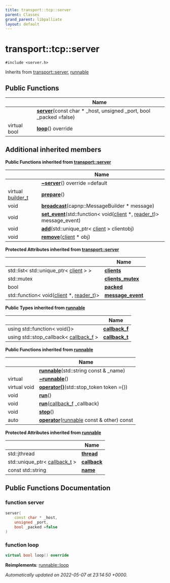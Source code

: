 ```yaml
---
title: transport::tcp::server
parent: Classes
grand_parent: libpalliate
layout: default
---
```


# transport::tcp::server






`#include <server.h>`

Inherits from [transport::server](/libpalliate/generated/Classes/classtransport_1_1server), [runnable](/libpalliate/generated/Classes/classrunnable)

## Public Functions

|                | Name           |
| -------------- | -------------- |
| | **[server](/libpalliate/generated/Classes/classtransport_1_1tcp_1_1server#function-server)**(const char * _host, unsigned _port, bool _packed =false) |
| virtual bool | **[loop](/libpalliate/generated/Classes/classtransport_1_1tcp_1_1server#function-loop)**() override |

## Additional inherited members

**Public Functions inherited from [transport::server](/libpalliate/generated/Classes/classtransport_1_1server)**

|                | Name           |
| -------------- | -------------- |
| | **[~server](/libpalliate/generated/Classes/classtransport_1_1server#function-~server)**() override =default |
| virtual [builder_t](/libpalliate/generated/Namespaces/namespacetransport#using-builder-t) | **[prepare](/libpalliate/generated/Classes/classtransport_1_1server#function-prepare)**() |
| void | **[broadcast](/libpalliate/generated/Classes/classtransport_1_1server#function-broadcast)**(capnp::MessageBuilder * message) |
| void | **[set_event](/libpalliate/generated/Classes/classtransport_1_1server#function-set-event)**(std::function< void([client](/libpalliate/generated/Classes/classtransport_1_1client) *, [reader_t](/libpalliate/generated/Namespaces/namespacetransport#using-reader-t))> message_event) |
| void | **[add](/libpalliate/generated/Classes/classtransport_1_1server#function-add)**(std::unique_ptr< [client](/libpalliate/generated/Classes/classtransport_1_1client) > clientobj) |
| void | **[remove](/libpalliate/generated/Classes/classtransport_1_1server#function-remove)**([client](/libpalliate/generated/Classes/classtransport_1_1client) * obj) |

**Protected Attributes inherited from [transport::server](/libpalliate/generated/Classes/classtransport_1_1server)**

|                | Name           |
| -------------- | -------------- |
| std::list< std::unique_ptr< [client](/libpalliate/generated/Classes/classtransport_1_1client) > > | **[clients](/libpalliate/generated/Classes/classtransport_1_1server#variable-clients)**  |
| std::mutex | **[clients_mutex](/libpalliate/generated/Classes/classtransport_1_1server#variable-clients-mutex)**  |
| bool | **[packed](/libpalliate/generated/Classes/classtransport_1_1server#variable-packed)**  |
| std::function< void([client](/libpalliate/generated/Classes/classtransport_1_1client) *, [reader_t](/libpalliate/generated/Namespaces/namespacetransport#using-reader-t))> | **[message_event](/libpalliate/generated/Classes/classtransport_1_1server#variable-message-event)**  |

**Public Types inherited from [runnable](/libpalliate/generated/Classes/classrunnable)**

|                | Name           |
| -------------- | -------------- |
| using std::function< void()> | **[callback_f](/libpalliate/generated/Classes/classrunnable#using-callback-f)**  |
| using std::stop_callback< [callback_f](/libpalliate/generated/Classes/classrunnable#using-callback-f) > | **[callback_t](/libpalliate/generated/Classes/classrunnable#using-callback-t)**  |

**Public Functions inherited from [runnable](/libpalliate/generated/Classes/classrunnable)**

|                | Name           |
| -------------- | -------------- |
| | **[runnable](/libpalliate/generated/Classes/classrunnable#function-runnable)**(std::string const & _name) |
| virtual | **[~runnable](/libpalliate/generated/Classes/classrunnable#function-~runnable)**() |
| virtual void | **[operator()](/libpalliate/generated/Classes/classrunnable#function-operator())**(std::stop_token token ={}) |
| void | **[run](/libpalliate/generated/Classes/classrunnable#function-run)**() |
| void | **[run](/libpalliate/generated/Classes/classrunnable#function-run)**([callback_f](/libpalliate/generated/Classes/classrunnable#using-callback-f) _callback) |
| void | **[stop](/libpalliate/generated/Classes/classrunnable#function-stop)**() |
| auto | **[operator](/libpalliate/generated/Classes/classrunnable#function-operator)**([runnable](/libpalliate/generated/Classes/classrunnable) const & other) const |

**Protected Attributes inherited from [runnable](/libpalliate/generated/Classes/classrunnable)**

|                | Name           |
| -------------- | -------------- |
| std::jthread | **[thread](/libpalliate/generated/Classes/classrunnable#variable-thread)**  |
| std::unique_ptr< [callback_t](/libpalliate/generated/Classes/classrunnable#using-callback-t) > | **[callback](/libpalliate/generated/Classes/classrunnable#variable-callback)**  |
| const std::string | **[name](/libpalliate/generated/Classes/classrunnable#variable-name)**  |


## Public Functions Documentation

### function server

```cpp
server(
    const char * _host,
    unsigned _port,
    bool _packed =false
)
```


### function loop

```cpp
virtual bool loop() override
```


**Reimplements**: [runnable::loop](/libpalliate/generated/Classes/classrunnable#function-loop)



_Automatically updated on 2022-05-07 at 23:14:50 +0000._